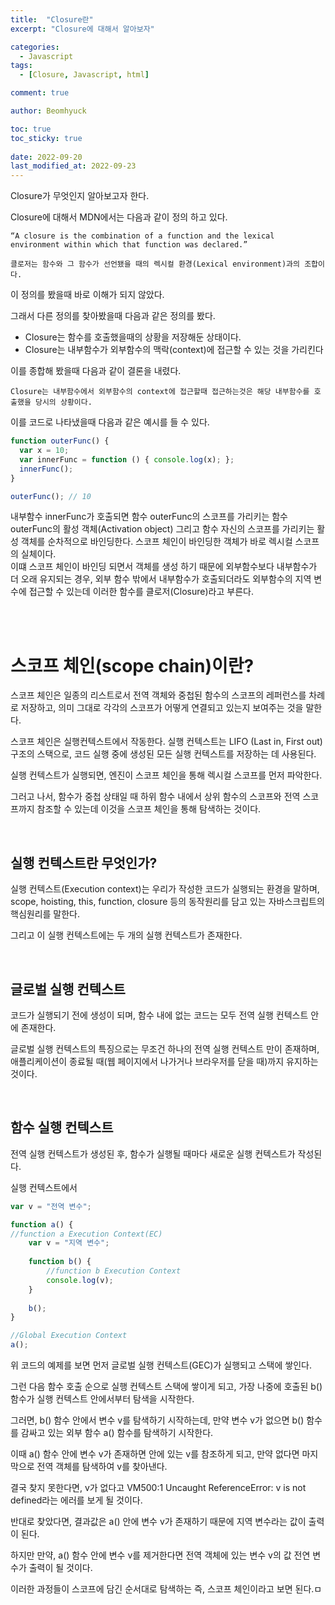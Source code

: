 ```yaml
---
title:  "Closure란"
excerpt: "Closure에 대해서 알아보자"

categories:
  - Javascript
tags:
  - [Closure, Javascript, html]

comment: true

author: Beomhyuck

toc: true
toc_sticky: true
 
date: 2022-09-20
last_modified_at: 2022-09-23
---
```


Closure가 무엇인지 알아보고자 한다.

Closure에 대해서 MDN에서는 다음과 같이 정의 하고 있다.   

    “A closure is the combination of a function and the lexical environment within which that function was declared.”   

    클로저는 함수와 그 함수가 선언됐을 때의 렉시컬 환경(Lexical environment)과의 조합이다.   

이 정의를 봤을때 바로 이해가 되지 않았다.

그래서 다른 정의를 찾아봤을때 다음과 같은 정의를 봤다.

* Closure는 함수를 호출했을때의 상황을 저장해둔 상태이다.
* Closure는 내부함수가 외부함수의 맥락(context)에 접근할 수 있는 것을 가리킨다

이를 종합해 봤을때 다음과 같이 결론을 내렸다.

    Closure는 내부함수에서 외부함수의 context에 접근할때 접근하는것은 해당 내부함수를 호출했을 당시의 상황이다.


이를 코드로 나타냈을때 다음과 같은 예시를 들 수 있다.

```javascript
function outerFunc() {
  var x = 10;
  var innerFunc = function () { console.log(x); };
  innerFunc();
}

outerFunc(); // 10
```

내부함수 innerFunc가 호출되면 함수 outerFunc의 스코프를 가리키는 함수 outerFunc의 활성 객체(Activation object) 그리고 함수 자신의 스코프를 가리키는 활성 객체를 순차적으로 바인딩한다. 스코프 체인이 바인딩한 객체가 바로 렉시컬 스코프의 실체이다.   
이떄 스코프 체인이 바인딩 되면서 객체를 생성 하기 때문에 외부함수보다 내부함수가 더 오래 유지되는 경우, 외부 함수 밖에서 내부함수가 호출되더라도 외부함수의 지역 변수에 접근할 수 있는데 이러한 함수를 클로저(Closure)라고 부른다.

<br><br>

스코프 체인(scope chain)이란?
===

스코프 체인은 일종의 리스트로서 전역 객체와 중첩된 함수의 스코프의 레퍼런스를 차례로 저장하고, 의미 그대로 각각의 스코프가 어떻게 연결되고 있는지 보여주는 것을 말한다.

스코프 체인은 실행컨텍스트에서 작동한다.
실행 컨텍스트는 LIFO (Last in, First out) 구조의 스택으로, 코드 실행 중에 생성된 모든 실행 컨텍스트를 저장하는 데 사용된다.

실행 컨텍스트가 실행되면, 엔진이 스코프 체인을 통해 렉시컬 스코프를 먼저 파악한다.

그러고 나서, 함수가 중첩 상태일 때 하위 함수 내에서 상위 함수의 스코프와 전역 스코프까지 참조할 수 있는데 이것을 스코프 체인을 통해 탐색하는 것이다.

<br>

실행 컨텍스트란 무엇인가? 
---

실행 컨텍스트(Execution context)는 우리가 작성한 코드가 실행되는 환경을 말하며, scope, hoisting, this, function, closure 등의 동작원리를 담고 있는 자바스크립트의 핵심원리를 말한다.

그리고 이 실행 컨텍스트에는 두 개의 실행 컨텍스트가 존재한다.

<br>

글로벌 실행 컨텍스트
---

코드가 실행되기 전에 생성이 되며, 함수 내에 없는 코드는 모두 전역 실행 컨텍스트 안에 존재한다.

글로벌 실행 컨텍스트의 특징으로는 무조건 하나의 전역 실행 컨텍스트 만이 존재하며, 애플리케이션이 종료될 때(웹 페이지에서 나가거나 브라우저를 닫을 때)까지 유지하는 것이다.

<br>
 
함수 실행 컨텍스트
---

전역 실행 컨텍스트가 생성된 후, 함수가 실행될 때마다 새로운 실행 컨텍스트가 작성된다.

실행 컨텍스트에서 

```javascript
var v = "전역 변수";

function a() {
//function a Execution Context(EC)
	var v = "지역 변수";
    
    function b() {
    	//function b Execution Context
    	console.log(v);
    }
    
    b();
}

//Global Execution Context
a();
```

위 코드의 예제를 보면 먼저 글로벌 실행 컨텍스트(GEC)가 실행되고 스택에 쌓인다.

그런 다음 함수 호출 순으로 실행 컨텍스트 스택에 쌓이게 되고, 가장 나중에 호출된 b() 함수가 실행 컨텍스트 안에서부터 탐색을 시작한다.

그러면, b() 함수 안에서 변수 v를 탐색하기 시작하는데, 만약 변수 v가 없으면 b() 함수를 감싸고 있는 외부 함수 a() 함수를 탐색하기 시작한다. 

이때 a() 함수 안에 변수 v가 존재하면 안에 있는 v를 참조하게 되고, 만약 없다면 마지막으로 전역 객체를 탐색하여 v를 찾아낸다.

결국 찾지 못한다면, v가 없다고 VM500:1 Uncaught ReferenceError: v is not defined라는 에러를 보게 될 것이다.

반대로 찾았다면, 결과값은 a() 안에 변수 v가 존재하기 때문에 지역 변수라는 값이 출력이 된다.

하지만 만약, a() 함수 안에 변수 v를 제거한다면 전역 객체에 있는 변수 v의 값 전연 변수가 출력이 될 것이다.

이러한 과정들이 스코프에 담긴 순서대로 탐색하는 즉, 스코프 체인이라고 보면 된다.ㅁ